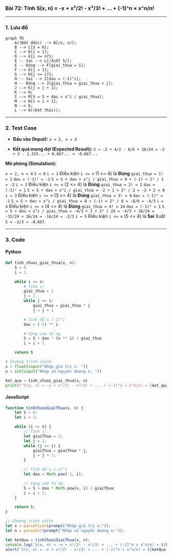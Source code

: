 ### Bài 72: Tính S(x, n) = -x + x²/2! - x³/3! + ... + (-1)^n × x^n/n!

---

### **1. Lưu đồ**

```mermaid
graph TD
    A((Bắt đầu)) --> B[/x, n/];
    B --> C[S = 0];
    C --> D[i = 1];
    D --> E{i <= n?};
    E -- Sai --> L[/Xuất S/];
    E -- Đúng --> F[giai_thua = 1];
    F --> G[j = 1];
    G --> H{j <= i?};
    H -- Sai --> I[dau = (-1)^i];
    H -- Đúng --> J[giai_thua = giai_thua × j];
    J --> K[j = j + 1];
    K --> H;
    I --> M[S = S + dau × x^i / giai_thua];
    M --> N[i = i + 1];
    N --> E;
    L --> O((Kết thúc));
```

---

### **2. Test Case**

- **Đầu vào (Input):** `x = 2, n = 4`

- **Kết quả mong đợi (Expected Result):** `S = -2 + 4/2 - 8/6 + 16/24 = -2 + 2 - 1.333... + 0.667... = -0.667...`


**Mô phỏng (Simulation):**

`x = 2, n = 4`
`S = 0`
`i = 1`
Điều kiện `i <= n` (1 <= 4) là **Đúng**
    `giai_thua = 1! = 1`
    `dau = (-1)¹ = -1`
    `S = S + dau × x^i / giai_thua = 0 + (-1) × 2¹ / 1 = -2`
    `i = 2`
Điều kiện `i <= n` (2 <= 4) là **Đúng**
    `giai_thua = 2! = 2`
    `dau = (-1)² = 1`
    `S = S + dau × x^i / giai_thua = -2 + 1 × 2² / 2 = -2 + 2 = 0`
    `i = 3`
Điều kiện `i <= n` (3 <= 4) là **Đúng**
    `giai_thua = 3! = 6`
    `dau = (-1)³ = -1`
    `S = S + dau × x^i / giai_thua = 0 + (-1) × 2³ / 6 = -8/6 = -4/3`
    `i = 4`
Điều kiện `i <= n` (4 <= 4) là **Đúng**
    `giai_thua = 4! = 24`
    `dau = (-1)⁴ = 1`
    `S = S + dau × x^i / giai_thua = -4/3 + 1 × 2⁴ / 24 = -4/3 + 16/24 = -32/24 + 16/24 = -16/24 = -2/3`
    `i = 5`
Điều kiện `i <= n` (5 <= 4) là **Sai**
Xuất `S = -2/3 ≈ -0.667`.

---

### **3. Code**

#### **Python**

```python
def tinh_chuoi_giai_thua(x, n):
    S = 0
    i = 1

    while i <= n:
        # Tính i!
        giai_thua = 1
        j = 1
        while j <= i:
            giai_thua = giai_thua * j
            j = j + 1

        # Tính dấu (-1)^i
        dau = (-1) ** i

        # Cộng vào tổng
        S = S + dau * (x ** i) / giai_thua
        i = i + 1

    return S

# Chương trình chính
x = float(input("Nhập giá trị x: "))
n = int(input("Nhập số nguyên dương n: "))

ket_qua = tinh_chuoi_giai_thua(x, n)
print(f"S(x, n) = -x + x²/2! - x³/3! + ... + (-1)^n × x^n/n! = {ket_qua}")
```

#### **JavaScript**

```javascript
function tinhChuoiGiaiThua(x, n) {
    let S = 0;
    let i = 1;

    while (i <= n) {
        // Tính i!
        let giaiThua = 1;
        let j = 1;
        while (j <= i) {
            giaiThua = giaiThua * j;
            j = j + 1;
        }

        // Tính dấu (-1)^i
        let dau = Math.pow(-1, i);

        // Cộng vào tổng
        S = S + dau * Math.pow(x, i) / giaiThua;
        i = i + 1;
    }

    return S;
}

// Chương trình chính
let x = parseFloat(prompt("Nhập giá trị x:"));
let n = parseInt(prompt("Nhập số nguyên dương n:"));

let ketQua = tinhChuoiGiaiThua(x, n);
console.log(`S(x, n) = -x + x²/2! - x³/3! + ... + (-1)^n × x^n/n! = ${ketQua}`);
alert(`S(x, n) = -x + x²/2! - x³/3! + ... + (-1)^n × x^n/n! = ${ketQua}`);
```